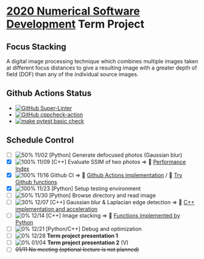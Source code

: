 # [2020 Numerical Software Development](https://github.com/yungyuc/nsd) Term Project


## Focus Stacking

A digital image processing technique which combines multiple images taken at different focus distances to give a resulting image with a greater depth of field (DOF) than any of the individual source images.


## Github Actions Status
* [![GitHub Super-Linter](https://github.com/TommyLin/focus-stacking/workflows/Super-Linter/badge.svg)](https://github.com/marketplace/actions/super-linter)
* [![GitHub cppcheck-action](https://github.com/TommyLin/focus-stacking/workflows/cppcheck-action/badge.svg)](https://github.com/deep5050/cppcheck-action)
* [![make pytest basic check](https://github.com/TommyLin/focus-stacking/workflows/make_pytest_check/badge.svg)](https://github.com/TommyLin/focus-stacking/actions?query=workflow%3Amake_pytest_check)


## Schedule Control


- [ ] ![50%](https://progress-bar.dev/50) 11/02 [Python] Generate defocused photos (Gaussian blur)
- [X] ![100%](https://progress-bar.dev/100) 11/09 [C++] Evaluate SSIM of two photos  => :dart: [Performance Index](https://github.com/TommyLin/focus-stacking/milestone/5)
- [X] ![100%](https://progress-bar.dev/100) 11/16 Github CI => :dart: [Github Actions implementation](https://github.com/TommyLin/focus-stacking/milestone/2) / :dart: [Try Github functions](https://github.com/TommyLin/focus-stacking/milestone/3)
- [X] ![100%](https://progress-bar.dev/100) 11/23 [Python] Setup testing environment
- [ ] ![50%](https://progress-bar.dev/50) 11/30 [Python] Browse directory and read image
- [ ] ![30%](https://progress-bar.dev/30) 12/07 [C++] Gaussian blur & Laplacian edge detection => :dart: [C++ implementation and acceleration](https://github.com/TommyLin/focus-stacking/milestone/4)
- [ ] ![ 0%](https://progress-bar.dev/0) 12/14 [C++] Image stacking => :dart: [Functions implemented by Python](https://github.com/TommyLin/focus-stacking/milestone/1)
- [ ] ![ 0%](https://progress-bar.dev/0) 12/21 [Python/C++] Debug and optimization
- [ ] ![ 0%](https://progress-bar.dev/0) 12/28 **Term project presentation 1**
- [ ] ![ 0%](https://progress-bar.dev/0) 01/04 **Term project presentation 2** (V)
- [ ] ~~01/11 No meeting (optional lecture is not planned)~~
